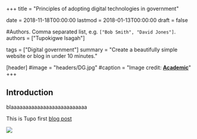 +++
title = "Principles of adopting digital technologies in government"

date = 2018-11-18T00:00:00
lastmod = 2018-01-13T00:00:00
draft = false

#Authors. Comma separated list, e.g. `["Bob Smith", "David Jones"]`.
authors = ["Tupokigwe Isagah"]

tags = ["Digital government"]
summary = "Create a beautifully simple website or blog in under 10 minutes."

[header]
#image = "headers/DG.jpg"
#caption = "Image credit: [**Academic**](https://github.com/gcushen/hugo-academic/)"
+++

## Introduction

blaaaaaaaaaaaaaaaaaaaaaaaaaa


This is Tupo first [blog post](www-google.com) 

<img src="static/headers/DG.jpg" />